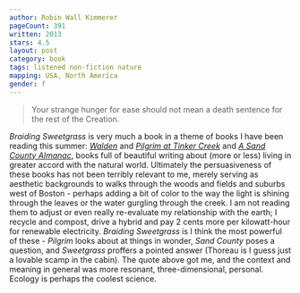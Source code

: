 ```yaml
---
author: Robin Wall Kimmerer
pageCount: 391
written: 2013
stars: 4.5
layout: post
category: book
tags: listened non-fiction nature
mapping: USA, North America
gender: f
---
```


> Your strange hunger for ease should not mean a death sentence for the rest of the Creation.

_Braiding Sweetgrass_ is very much a book in a theme of books I have been reading this summer: [_Walden_](/blog/Walden) and [_Pilgrim at Tinker Creek_](/blog/Pilgrim-at-Tinker-Creek) and [_A Sand County Almanac_](/blog/A-Sand-County-Almanac), books full of beautiful writing about (more or less) living in greater accord with the natural world. Ultimately the persuasiveness of these books has not been terribly relevant to me, merely serving as aesthetic backgrounds to walks through the woods and fields and suburbs west of Boston - perhaps adding a bit of color to the way the light is shining through the leaves or the water gurgling through the creek. I am not reading them to adjust or even really re-evaluate my relationship with the earth; I recycle and compost, drive a hybrid and pay 2 cents more per kilowatt-hour for renewable electricity. _Braiding Sweetgrass_ is I think the most powerful of these - _Pilgrim_ looks about at things in wonder, _Sand County_ poses a question, and _Sweetgrass_ proffers a pointed answer (Thoreau is I guess just a lovable scamp in the cabin). The quote above got me, and the context and meaning in general was more resonant, three-dimensional, personal. Ecology is perhaps the coolest science.
